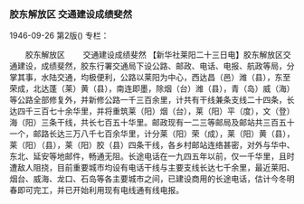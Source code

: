### 胶东解放区  交通建设成绩斐然

1946-09-26
第2版()
专栏：

　　胶东解放区
　　交通建设成绩斐然
    【新华社莱阳二十三日电】胶东解放区交通建设，成绩斐然，胶东行署交通局下设公路、邮政、电话、电报、航政等局，分掌其事，水陆交通，均极便利，公路以莱阳为中心，西达昌（邑）潍（县），东至荣成，北达蓬（莱）黄（县），南连即墨，除烟（台）潍（县），青（岛）威（海）等公路全部修复外，并新修公路一千三百余里，计共有干线兼条支线二十四条，长达四千三百七十余华里，并将重筑莱（阳）烟（台），莱（阳）平（度），文（登）海（阳）三条干线，共长七百五十华里。邮政现有一二三等邮局及邮站共三百五十一个，邮路长达三万八千七百余华里，计分莱（阳）荣（成），莱（阳）黄（县），莱（阳）（县），莱（阳）胶（县）四条干线，各乡村邮站连络甚密，对外与华中、东北、延安等地邮件，畅通无阻。长途电话在一九四五年以前，仅一千华里，且时遭敌人阻挠，目前重要城市均设有电话干线与主要支线长达七千余里，最近莱阳、烟台、威海、龙口、石岛等各主要城市之间，已建设商用的长途电话，估计今冬明春即可完工，并已开始利用现有电线通有线电报。
